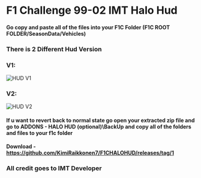 # F1 Challenge 99-02 IMT Halo Hud
#### Go copy and paste all of the files into your F1C Folder (F1C ROOT FOLDER/SeasonData/Vehicles)
### There is 2 Different Hud Version
### V1:
![HUD V1](https://user-images.githubusercontent.com/37035635/123461817-bedfe900-d613-11eb-8013-fcc8af214a49.png)
### V2:
![HUD V2](https://user-images.githubusercontent.com/37035635/123461857-cd2e0500-d613-11eb-86b0-70faeb354bcb.png)
#### If u want to revert back to normal state go open your extracted zip file and go to ADDONS - HALO HUD (optional)\BackUp and copy all of the folders and files to your f1c folder
#### Download - https://github.com/KimiRaikkonen7/F1CHALOHUD/releases/tag/1
### All credit goes to IMT Developer 
